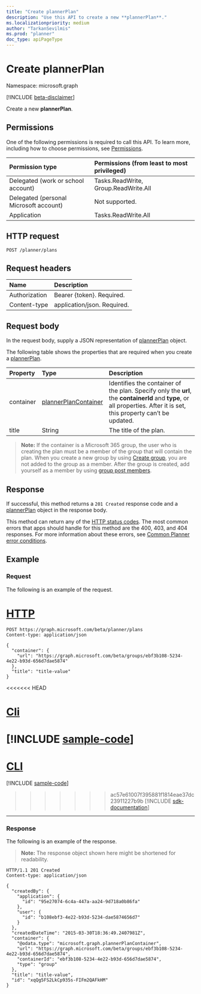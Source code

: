 ```yaml
---
title: "Create plannerPlan"
description: "Use this API to create a new **plannerPlan**."
ms.localizationpriority: medium
author: "TarkanSevilmis"
ms.prod: "planner"
doc_type: apiPageType
---
```


# Create plannerPlan

Namespace: microsoft.graph

[!INCLUDE [beta-disclaimer](../../includes/beta-disclaimer.md)]

Create a new **plannerPlan**.

## Permissions

One of the following permissions is required to call this API. To learn more, including how to choose permissions, see [Permissions](/graph/permissions-reference).

| Permission type                        | Permissions (from least to most privileged) |
| :------------------------------------- | :------------------------------------------ |
| Delegated (work or school account)     | Tasks.ReadWrite, Group.ReadWrite.All        |
| Delegated (personal Microsoft account) | Not supported.                              |
| Application                            | Tasks.ReadWrite.All         |

## HTTP request

<!-- { "blockType": "ignored" } -->
``` http
POST /planner/plans
```

## Request headers

| Name          | Description               |
| :------------ | :------------------------ |
| Authorization | Bearer {token}. Required. |
| Content-type | application/json. Required.|

## Request body

In the request body, supply a JSON representation of [plannerPlan](../resources/plannerplan.md) object.

The following table shows the properties that are required when you create a [plannerPlan](../resources/plannerplan.md).

|Property|Type|Description|
|:---|:---|:---|
|container|[plannerPlanContainer](../resources/plannerplancontainer.md)|Identifies the container of the plan. Specify only the **url**, the **containerId** and **type**, or all properties. After it is set, this property can’t be updated.|
|title|String|The title of the plan.|

>**Note:** If the container is a Microsoft 365 group, the user who is creating the plan must be a member of the group that will contain the plan. When you create a new group by using [Create group](../api/group-post-groups.md), you are not added to the group as a member. After the group is created, add yourself as a member by using [group post members](../api/group-post-members.md).

## Response

If successful, this method returns a `201 Created` response code and a [plannerPlan](../resources/plannerplan.md) object in the response body.

This method can return any of the [HTTP status codes](/graph/errors). The most common errors that apps should handle for this method are the 400, 403, and 404 responses. For more information about these errors, see [Common Planner error conditions](../resources/planner-overview.md#common-planner-error-conditions).

## Example

### Request

The following is an example of the request.

# [HTTP](#tab/http)
<!-- {
  "blockType": "request",
  "name": "create_plannerplan_from_planner_e1"
}-->
``` http
POST https://graph.microsoft.com/beta/planner/plans
Content-type: application/json

{
  "container": {
    "url": "https://graph.microsoft.com/beta/groups/ebf3b108-5234-4e22-b93d-656d7dae5874"
  },
  "title": "title-value"
}
```

<<<<<<< HEAD
# [Cli](#tab/cli)
[!INCLUDE [sample-code](../includes/snippets/cli/create-plannerplan-from-planner-cli-snippets.md)]
=======
# [CLI](#tab/cli)
[!INCLUDE [sample-code](../includes/snippets/cli/create-plannerplan-from-planner-e1-cli-snippets.md)]
>>>>>>> ac57e61007f395881f1814eae37dc23911227b9b
[!INCLUDE [sdk-documentation](../includes/snippets/snippets-sdk-documentation-link.md)]

---

### Response

The following is an example of the response.

>**Note:** The response object shown here might be shortened for readability.
<!-- {
  "blockType": "response",
  "truncated": true,
  "@odata.type": "microsoft.graph.plannerPlan"
} -->
``` http
HTTP/1.1 201 Created
Content-type: application/json

{
  "createdBy": {
    "application": {
      "id": "95e27074-6c4a-447a-aa24-9d718a0b86fa"
    },
    "user": {
      "id": "b108ebf3-4e22-b93d-5234-dae5874656d7"
    }
  },
  "createdDateTime": "2015-03-30T18:36:49.2407981Z",
  "container": {
    "@odata.type": "microsoft.graph.plannerPlanContainer",
    "url": "https://graph.microsoft.com/beta/groups/ebf3b108-5234-4e22-b93d-656d7dae5874",
    "containerId": "ebf3b108-5234-4e22-b93d-656d7dae5874",
    "type": "group"
  },
  "title": "title-value",
  "id": "xqQg5FS2LkCp935s-FIFm2QAFkHM"
}
```

<!-- uuid: 8fcb5dbc-d5aa-4681-8e31-b001d5168d79
2015-10-25 14:57:30 UTC -->
<!--
{
  "type": "#page.annotation",
  "description": "Create plannerPlan",
  "keywords": "",
  "section": "documentation",
  "tocPath": "",
  "suppressions": [
  ]
}
-->
